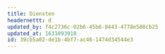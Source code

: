 ```yaml
---
title: Diensten
headernettt: d
updated_by: f4c2736c-02b6-45b6-8443-4778e508cb25
updated_at: 1631093910
id: 39cb5a02-de1b-4bf7-ac46-1474d34544e3
---
```

